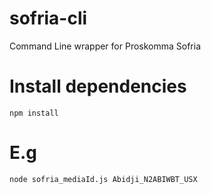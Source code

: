 # sofria-cli
Command Line wrapper for Proskomma Sofria

# Install dependencies
```shell
npm install
```

# E.g
```shell
node sofria_mediaId.js Abidji_N2ABIWBT_USX
```